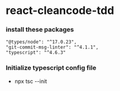 # react-cleancode-tdd

### install these packages
    "@types/node": "^17.0.23",
    "git-commit-msg-linter": "^4.1.1",
    "typescript": "^4.6.3"

### Initialize typescript config file
* npx tsc --init